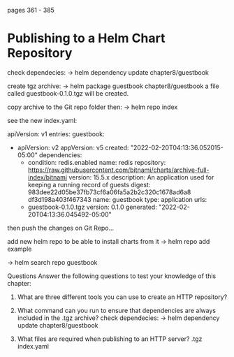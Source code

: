 pages 361 - 385
# Publishing to a Helm Chart Repository

check dependecies:
-> helm dependency update chapter8/guestbook

create tgz archive:
-> helm package guestbook chapter8/guestbook
a file called guestbook-0.1.0.tgz will be created.

copy archive to the Git repo folder then:
-> helm repo index <GitHub Pages repository clone>

see the new index.yaml:

apiVersion: v1
entries:
  guestbook:
  - apiVersion: v2
    appVersion: v5
    created: "2022-02-20T04:13:36.052015-05:00"
    dependencies:
    - condition: redis.enabled
      name: redis
      repository: https://raw.githubusercontent.com/bitnami/charts/archive-full-index/bitnami
      version: 15.5.x
    description: An application used for keeping a running record of guests
    digest: 983dee22d05be37fb73cf6a06fa5a2b2c320c1678ad6a8 df3d198a403f467343
    name: guestbook
    type: application
    urls:
    - guestbook-0.1.0.tgz
    version: 0.1.0
generated: "2022-02-20T04:13:36.045492-05:00"

then push the changes on Git Repo...

add new helm repo to be able to install charts from it
-> helm repo add example <GitHub Pages Site URL>

-> helm search repo guestbook


Questions
Answer the following questions to test your knowledge of this chapter:
1. What are three different tools you can use to create an HTTP repository?


2. What command can you run to ensure that dependencies are always
included in the .tgz archive?
check dependecies:
-> helm dependency update chapter8/guestbook

3. What files are required when publishing to an HTTP server?
.tgz
index.yaml

